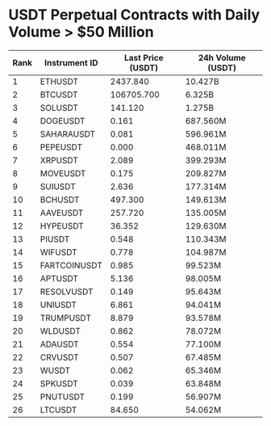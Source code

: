 # USDT Perpetual Contracts with Daily Volume > $50 Million

| Rank | Instrument ID | Last Price (USDT) | 24h Volume (USDT) |
|------|---------------|-------------------|-------------------|
| 1 | ETHUSDT | 2437.840 | 10.427B |
| 2 | BTCUSDT | 106705.700 | 6.325B |
| 3 | SOLUSDT | 141.120 | 1.275B |
| 4 | DOGEUSDT | 0.161 | 687.560M |
| 5 | SAHARAUSDT | 0.081 | 596.961M |
| 6 | PEPEUSDT | 0.000 | 468.011M |
| 7 | XRPUSDT | 2.089 | 399.293M |
| 8 | MOVEUSDT | 0.175 | 209.827M |
| 9 | SUIUSDT | 2.636 | 177.314M |
| 10 | BCHUSDT | 497.300 | 149.613M |
| 11 | AAVEUSDT | 257.720 | 135.005M |
| 12 | HYPEUSDT | 36.352 | 129.630M |
| 13 | PIUSDT | 0.548 | 110.343M |
| 14 | WIFUSDT | 0.778 | 104.987M |
| 15 | FARTCOINUSDT | 0.985 | 99.523M |
| 16 | APTUSDT | 5.136 | 98.005M |
| 17 | RESOLVUSDT | 0.149 | 95.643M |
| 18 | UNIUSDT | 6.861 | 94.041M |
| 19 | TRUMPUSDT | 8.879 | 93.578M |
| 20 | WLDUSDT | 0.862 | 78.072M |
| 21 | ADAUSDT | 0.554 | 77.100M |
| 22 | CRVUSDT | 0.507 | 67.485M |
| 23 | WUSDT | 0.062 | 65.346M |
| 24 | SPKUSDT | 0.039 | 63.848M |
| 25 | PNUTUSDT | 0.199 | 56.907M |
| 26 | LTCUSDT | 84.650 | 54.062M |

